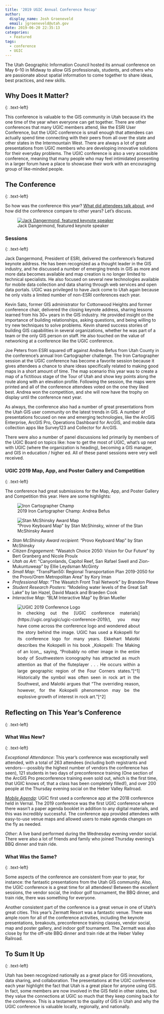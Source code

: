 ```yaml
---
title: '2019 UGIC Annual Conference Recap'
author:
  display_name: Josh Groeneveld
  email: jgroeneveld@utah.gov
date: 2019-06-20 22:35:13
categories:
  - Featured
tags:
  - conference
  - UGIC
---
```


The Utah Geographic Information Council hosted its annual conference on May 6–10 in Midway to allow GIS professionals, students, and others who are passionate about spatial information to come together to share ideas, best practices, and new skills.

## Why Does It Matter?
{: .text-left}

This conference is valuable to the GIS community in Utah because it’s the one time of the year when everyone can get together. There are other conferences that many UGIC members attend, like the ESRI User Conference, but the UGIC conference is small enough that attendees can actually spend time connecting with their peers from all over the state and other states in the Intermountain West. There are always a lot of great presentations from UGIC members who are developing innovative solutions for their everyday problems. The UGIC conference is also a very accessible conference, meaning that many people who may feel intimidated presenting in a larger forum have a place to showcase their work with an encouraging group of like-minded people.

## The Conference
{: .text-left}

So how was the conference this year? [What did attendees talk about](https://drive.google.com/drive/folders/14svh-48imju91bsyYcB1zw2yRdy9w8fW), and how did the conference compare to other years? Let’s discuss.

<figure class="caption caption--right">
  <a href="{% link images/JackDangermondFeaturedKeynote.jpg %}" title="click to see the full sized image">
    <img class="caption__image" src="{% link images/JackDangermondFeaturedKeynote.jpg %}" alt="Jack Dangermond, featured keynote speaker">
  </a>
  <figcaption class="caption__text" markdown="span">Jack Dangermond, featured keynote speaker</figcaption>
</figure>

### Sessions
{: .text-left}

Jack Dangermond, President of ESRI, delivered the conference’s featured keynote address. He has been recognized as a thought leader in the GIS industry, and he discussed a number of emerging trends in GIS as more and more data becomes available and map creation is no longer limited to technical specialists. He also focused on several new technologies available for mobile data collection and data sharing through web services and open data portals. UGIC was privileged to have Jack come to Utah again because he only visits a limited number of non-ESRI conferences each year.

Kevin Sato, former GIS administrator for Cottonwood Heights and former conference chair, delivered the closing keynote address, sharing lessons learned from his 30+ years in the GIS industry. He provided insight on the importance of building relationships, asking questions, and being willing to try new techniques to solve problems. Kevin shared success stories of building GIS capabilities in several organizations, whether he was part of a team or the only GIS person on staff. He also touched on the value of networking at a conference like the UGIC conference.

Joe Peters from ESRI squared off against Andrea Befus from Utah County in the conference’s annual Iron Cartographer challenge. The Iron Cartographer session at the UGIC conference has become a favorite session because it gives attendees a chance to share ideas specifically related to making good maps in a short amount of time. The map scenario this year was to create a map of a fictitious stage of the Tour of Utah and show key points along the route along with an elevation profile. Following the session, the maps were printed and all of the conference attendees voted on the one they liked best. Andrea won the competition, and she will now have the trophy on display until the conference next year.

As always, the conference also had a number of great presentations from the Utah GIS user community on the latest trends in GIS. A number of presentations focused on new and emerging technologies, like the ArcGIS Enterprise, ArcGIS Pro, Operations Dashboard for ArcGIS, and mobile data collection apps like Survey123 and Collector for ArcGIS.

There were also a number of panel discussions led primarily by members of the UGIC Board on topics like: how to get the most of UGIC, what’s up next with UGIC (where the organization is heading), becoming a GIS manager, and GIS in education / higher ed. All of these panel sessions were very well received.

### UGIC 2019 Map, App, and Poster Gallery and Competition
{: .text-left}

The conference had great submissions for the Map, App, and Poster Gallery and Competition this year. Here are some highlights:

<figure class="caption caption--right">
  <img class="caption__image" src="{% link images/IronCartographerChamp.jpg %}" alt="Iron Cartographer Champ" />
  <figcaption class="caption__text" markdown="span">2019 Iron Cartographer Champ: Andrea Befus</figcaption>
</figure>

<figure class="caption caption--right">
  <img class="caption__image" src="{% link images/StanMcShinskyAwardMap.jpg %}" alt="Stan McShinsky Award Map" />
  <figcaption class="caption__text">"Provo Keyboard Map" by Stan McShinsky, winner of the Stan McShinsky Award</figcaption>
</figure>

- _Stan McShinsky Award recipient_: “Provo Keyboard Map” by Stan McShinsky
- _Citizen Engagement_: “Wasatch Choice 2050: Vision for Our Future” by Bert Granberg and Nicole Proulx
- _Utah as Art_: “Canyonlands, Capitol Reef, San Rafael Swell and Zion-Mukuntuweap” by Ellie Leydsman McGinty
- _Small Map_: “TransPlan50: Regional Transportation Plan 2019-2050 for the Provo/Orem Metropolitan Area” by Kory Iman
- _Professional Map_: “The Wasatch Front Trail Network” by Brandon Plewe
- _Student Research Posters_: “Modeling water levels of the Great Salt Lake” by Ian Hazel, David Maack and Braeden Cook
- _Interactive Map_: “BLM Interactive Map” by Brian Mueller

<figure class="caption caption--right">
  <img class="caption__image" src="{% link images/UGICConferenceLogo.jpg %}" alt="UGIC 2019 Conference Logo" />
  <figcaption class="caption__text" markdown="span" style="text-align:justify;max-width:400px;line-height:1.5">In checking out the [UGIC conference materials](https://ugic.org/ugic/ugic-conference-2019/), you may have come across the conference logo and wondered about the story behind the image. UGIC has used a Kokopelli for its conference logo for many years. Ekkehart Malotki describes the Kokopelli in his book _Kokopelli: The Making of an Icon_, saying, “Probably no other image in the entire body of Southwestern iconography has attracted as much attention as that of the fluteplayer . . . He occurs within a large geographic region of the Four Corners states.”[^1] Historically the symbol was often seen in rock art in the Southwest, and Malotki argues that “The overriding reason, however, for the Kokopelli phenomenon may be the explosive growth of interest in rock art.”[^2]</figcaption>
</figure>

## Reflecting on This Year’s Conference
{: .text-left}

### What Was New?
{: .text-left}

_Exceptional Attendance_: This year’s conference was exceptionally well attended, with a total of 263 attendees (including both registrants and vendors---possibly the highest number of vendors the conference has seen), 121 students in two days of preconference training (One section of the ArcGIS Pro preconference training even sold out, which is the first time, that UGIC knows of, that a class has been completely filled!), and over 200 people at the Thursday evening social on the Heber Valley Railroad.

[_Mobile Agenda_](https://website.webmobi.com/ugic2019): UGIC first used a conference app at the 2018 conference held in Vernal. The 2019 conference was the first UGIC conference where there wasn’t a paper agenda booklet in addition to any digital materials, and this was incredibly successful. The conference app provided attendees with easy-to-use venue maps and allowed users to make agenda changes on the fly as needed.

_Other_: A live band performed during the Wednesday evening vendor social. There were also a lot of friends and family who joined Thursday evening’s BBQ dinner and train ride.

### What Was the Same?
{: .text-left}

Some aspects of the conference are consistent from year to year, for instance: the fantastic presentations from the Utah GIS community. Also, the UGIC conference is a great time for all attendees! Between the excellent sessions, the vendor social, the indoor golf tournament, the BBQ dinner, and train ride, there was something for everyone.

Another consistent part of the conference is a great venue in one of Utah’s great cities. This year’s Zermatt Resort was a fantastic venue. There was ample room for all of the conference activities, including the keynote presentations, breakouts, preconference training classes, vendor social, map and poster gallery, and indoor golf tournament. The Zermatt was also close by for the off-site BBQ dinner and train ride at the Heber Valley Railroad.

## To Sum It Up
{: .text-left}

Utah has been recognized nationally as a great place for GIS innovations, data sharing, and collaboration. The presentations at the UGIC conference each year highlight the fact that Utah is a great place for anyone using GIS. In fact, some members are now involved in the GIS field in other states, but they value the connections at UGIC so much that they keep coming back for the conference. This is a testament to the quality of GIS in Utah and why the UGIC conference is valuable locally, regionally, and nationally.

[^1]:  Malotki, Ekkehart. _Kokopelli: The Making of an Icon_. (Lincoln, Nebraska: University of Nebraska Press). p. 1. Accessed via [Google Books](https://books.google.com/books?hl=en&lr=&id=qqOgjiqa7R4C&oi=fnd&pg=PR8&dq=kokopelli&ots=MXUc6Y_0p3&sig=wnVth6vhV-52Jpy4CliANmeSBpA#v=onepage&q=the%20overriding%20reason&f=false) on June 20, 2019.
[^2]:  Malotki. _Kokopelli: The Making of an Icon_. p 4.
